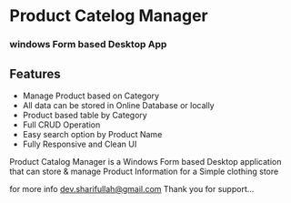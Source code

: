 
<h1>Product Catelog Manager</h1>
<h3>windows Form based Desktop App</h3>

<h2>Features</h2>
<ul>
<li>Manage Product based on Category</li>
<li>All data can be stored in Online Database or locally</li>
<li>Product based table by Category</li>
<li>Full CRUD Operation</li>
<li>Easy search option by Product Name</li>
<li>Fully Responsive and Clean UI</li>
</ul>


<p>Product Catalog Manager is a Windows Form based Desktop application that can store & manage Product Information for a Simple clothing store</p>

for more info dev.sharifullah@gmail.com
Thank you for support...
